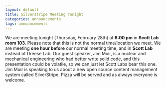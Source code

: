 ```yaml
---
layout: default
title: Silverstripe Meeting Tonight
categories: announcements
tags: announcements
---
```

We are meeting tonight (Thursday, February 28th) at **6:00 pm** in
**Scott Lab room 103**. Please note that this is not the normal time/location we
meet. We are meeting **one hour before** our normal meeting time, and in
**Scott Lab** instead of Dreese Lab. Our guest speaker, Jim Muir, is a nuclear
and mechanical engineering who had better write solid code, and this
presentation could be volatile, so we can just let Scott Labs bear this one. Jim
Muir is speaking to us about a new open source content management system called
SilverStripe. Pizza will be served and as always everyone is welcome.

